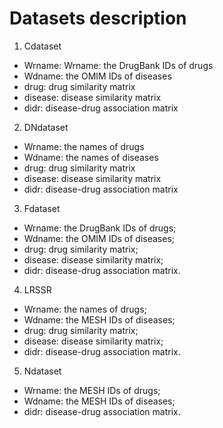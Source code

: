 # Datasets description

1. Cdataset
* Wrname: Wrname: the DrugBank IDs of drugs
* Wdname: the OMIM IDs of diseases
* drug: drug similarity matrix
* disease: disease similarity matrix
* didr: disease-drug association matrix

2. DNdataset
* Wrname: the names of drugs
* Wdname: the names of diseases
* drug: drug similarity matrix
* disease: disease similarity matrix
* didr: disease-drug association matrix

3. Fdataset
* Wrname: the DrugBank IDs of drugs;
* Wdname: the OMIM IDs of diseases;
* drug: drug similarity matrix;
* disease: disease similarity matrix;
* didr: disease-drug association matrix.

4. LRSSR
* Wrname: the names of drugs;
* Wdname: the MESH IDs of diseases;
* drug: drug similarity matrix;
* disease: disease similarity matrix;
* didr: disease-drug association matrix.

5. Ndataset
* Wrname: the MESH IDs of drugs;
* Wdname: the MESH IDs of diseases;
* didr: disease-drug association matrix.



